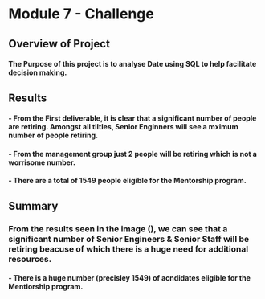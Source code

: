 # Module 7 - Challenge

## Overview of Project

#### The Purpose of this project is to analyse Date using SQL to help facilitate decision making.

## Results

#### - From the First deliverable, it is clear that a significant number of people are retiring. Amongst all tiltles, Senior Enginners will see a mximum number of people retiring.
#### - From the management group just 2 people will be retiring which is not a worrisome number.
#### - There are a total of 1549 people eligible for the Mentorship program.



## Summary
### From the results seen in the image (), we can see that a significant number of Senior Engineers & Senior Staff will be retiring beacuse of which there is a huge need for additional resources.
#### - There is a huge number (precisley 1549) of acndidates eligible for the Mentiorship program.
